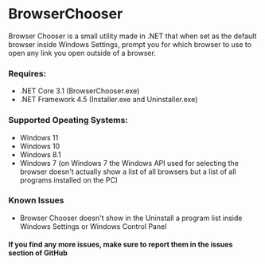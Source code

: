 # BrowserChooser
Browser Chooser is a small utility made in .NET that when set as the default browser inside Windows Settings, prompt you for which browser to use to open any link you open outside of a browser.


### Requires:
- .NET Core 3.1 (BrowserChooser.exe)
- .NET Framework 4.5 (Installer.exe and Uninstaller.exe)

### Supported Opeating Systems:

- Windows 11 
- Windows 10
- Windows 8.1
- Windows 7 (on Windows 7 the Windows API used for selecting the browser doesn't actually show a list of all browsers but a list of all programs installed on the PC)

### Known Issues

- Browser Chooser doesn't show in the Uninstall a program list inside Windows Settings or Windows Control Panel


#### If you find any more issues, make sure to report them in the issues section of GitHub

